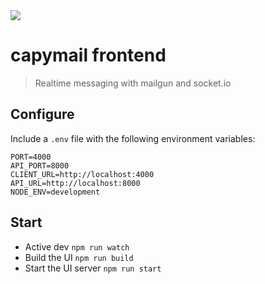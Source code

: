 <img src="https://i.pinimg.com/originals/53/b8/68/53b8686a18b7b0f34c7c6165336f8dc4.jpg" />

capymail frontend
===
> Realtime messaging with mailgun and socket.io

## Configure

Include a `.env` file with the following environment variables:

```
PORT=4000
API_PORT=8000
CLIENT_URL=http://localhost:4000
API_URL=http://localhost:8000
NODE_ENV=development
```

## Start

* Active dev `npm run watch`
* Build the UI `npm run build`
* Start the UI server `npm run start`
